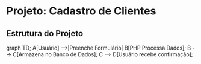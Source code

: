 # Projeto: Cadastro de Clientes

## Estrutura do Projeto

graph TD;
    A[Usuário] -->|Preenche Formulário| B[PHP Processa Dados];
    B --> C[Armazena no Banco de Dados];
    C --> D[Usuário recebe confirmação];